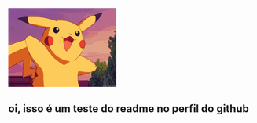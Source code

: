 <html>
  <head>
    <link rel="stylesheet" href="style.css">
    <title>test</title>
  </head>
  <body>
    <img src="hi-nikky.gif">
    <h2>oi, isso é um teste do readme no perfil do github</h2>
  </body>
</html>
